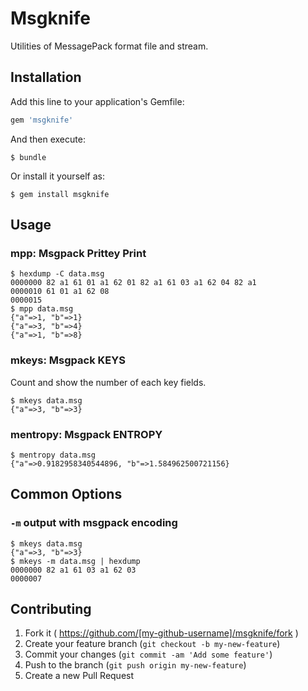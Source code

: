 # Msgknife

Utilities of MessagePack format file and stream.

## Installation

Add this line to your application's Gemfile:

```ruby
gem 'msgknife'
```

And then execute:

    $ bundle

Or install it yourself as:

    $ gem install msgknife

## Usage

### mpp: Msgpack Prittey Print

	$ hexdump -C data.msg
    0000000 82 a1 61 01 a1 62 01 82 a1 61 03 a1 62 04 82 a1
    0000010 61 01 a1 62 08                                 
    0000015
    $ mpp data.msg
    {"a"=>1, "b"=>1}
    {"a"=>3, "b"=>4}
    {"a"=>1, "b"=>8}

### mkeys: Msgpack KEYS

Count and show the number of each key fields.

    $ mkeys data.msg
	{"a"=>3, "b"=>3}

### mentropy: Msgpack ENTROPY

    $ mentropy data.msg              
    {"a"=>0.9182958340544896, "b"=>1.584962500721156}


## Common Options

### `-m` output with msgpack encoding

    $ mkeys data.msg
	{"a"=>3, "b"=>3}
    $ mkeys -m data.msg | hexdump    	
    0000000 82 a1 61 03 a1 62 03                           
    0000007


## Contributing

1. Fork it ( https://github.com/[my-github-username]/msgknife/fork )
2. Create your feature branch (`git checkout -b my-new-feature`)
3. Commit your changes (`git commit -am 'Add some feature'`)
4. Push to the branch (`git push origin my-new-feature`)
5. Create a new Pull Request
